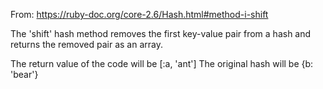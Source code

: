 From: https://ruby-doc.org/core-2.6/Hash.html#method-i-shift

The 'shift' hash method removes the first key-value pair from a hash and
returns the removed pair as an array.

The return value of the code will be [:a, 'ant']
The original hash will be {b: 'bear'}